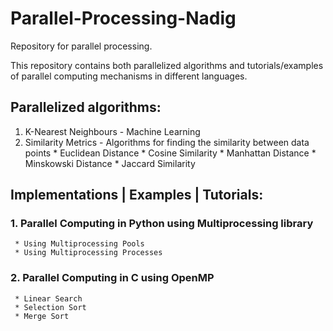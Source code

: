 # Parallel-Processing-Nadig
Repository for parallel processing.

This repository contains both parallelized algorithms and tutorials/examples of parallel computing mechanisms in different languages.

## Parallelized algorithms:
  1. K-Nearest Neighbours - Machine Learning
  2. Similarity Metrics - Algorithms for finding the similarity between data points
    * Euclidean Distance
    * Cosine Similarity
    * Manhattan Distance
    * Minskowski Distance
    * Jaccard Similarity
    
## Implementations | Examples | Tutorials:

  ### 1. Parallel Computing in Python using Multiprocessing library
     * Using Multiprocessing Pools
     * Using Multiprocessing Processes

  ### 2. Parallel Computing in C using OpenMP
     * Linear Search
     * Selection Sort
     * Merge Sort
